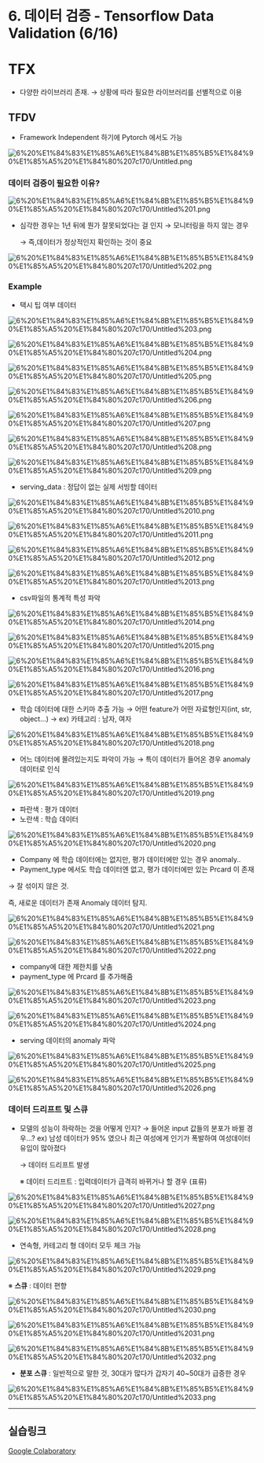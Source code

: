 # 6. 데이터 검증 - Tensorflow Data Validation (6/16)

# TFX

- 다양한 라이브러리 존재.
→ 상황에 따라 필요한 라이브러리를 선별적으로 이용

## TFDV

- Framework Independent 하기에 Pytorch 에서도 가능

![6%20%E1%84%83%E1%85%A6%E1%84%8B%E1%85%B5%E1%84%90%E1%85%A5%20%E1%84%80%207c170/Untitled.png](6%20%E1%84%83%E1%85%A6%E1%84%8B%E1%85%B5%E1%84%90%E1%85%A5%20%E1%84%80%207c170/Untitled.png)

### 데이터 검증이 필요한 이유?

![6%20%E1%84%83%E1%85%A6%E1%84%8B%E1%85%B5%E1%84%90%E1%85%A5%20%E1%84%80%207c170/Untitled%201.png](6%20%E1%84%83%E1%85%A6%E1%84%8B%E1%85%B5%E1%84%90%E1%85%A5%20%E1%84%80%207c170/Untitled%201.png)

- 심각한 경우는 1년 뒤에 뭔가 잘못되었다는 걸 인지
→ 모니터링을 하지 않는 경우
    
    → 즉,데이터가 정상적인지 확인하는 것이 중요
    

![6%20%E1%84%83%E1%85%A6%E1%84%8B%E1%85%B5%E1%84%90%E1%85%A5%20%E1%84%80%207c170/Untitled%202.png](6%20%E1%84%83%E1%85%A6%E1%84%8B%E1%85%B5%E1%84%90%E1%85%A5%20%E1%84%80%207c170/Untitled%202.png)

### Example

- 택시 팁 여부 데이터

![6%20%E1%84%83%E1%85%A6%E1%84%8B%E1%85%B5%E1%84%90%E1%85%A5%20%E1%84%80%207c170/Untitled%203.png](6%20%E1%84%83%E1%85%A6%E1%84%8B%E1%85%B5%E1%84%90%E1%85%A5%20%E1%84%80%207c170/Untitled%203.png)

![6%20%E1%84%83%E1%85%A6%E1%84%8B%E1%85%B5%E1%84%90%E1%85%A5%20%E1%84%80%207c170/Untitled%204.png](6%20%E1%84%83%E1%85%A6%E1%84%8B%E1%85%B5%E1%84%90%E1%85%A5%20%E1%84%80%207c170/Untitled%204.png)

![6%20%E1%84%83%E1%85%A6%E1%84%8B%E1%85%B5%E1%84%90%E1%85%A5%20%E1%84%80%207c170/Untitled%205.png](6%20%E1%84%83%E1%85%A6%E1%84%8B%E1%85%B5%E1%84%90%E1%85%A5%20%E1%84%80%207c170/Untitled%205.png)

![6%20%E1%84%83%E1%85%A6%E1%84%8B%E1%85%B5%E1%84%90%E1%85%A5%20%E1%84%80%207c170/Untitled%206.png](6%20%E1%84%83%E1%85%A6%E1%84%8B%E1%85%B5%E1%84%90%E1%85%A5%20%E1%84%80%207c170/Untitled%206.png)

![6%20%E1%84%83%E1%85%A6%E1%84%8B%E1%85%B5%E1%84%90%E1%85%A5%20%E1%84%80%207c170/Untitled%207.png](6%20%E1%84%83%E1%85%A6%E1%84%8B%E1%85%B5%E1%84%90%E1%85%A5%20%E1%84%80%207c170/Untitled%207.png)

![6%20%E1%84%83%E1%85%A6%E1%84%8B%E1%85%B5%E1%84%90%E1%85%A5%20%E1%84%80%207c170/Untitled%208.png](6%20%E1%84%83%E1%85%A6%E1%84%8B%E1%85%B5%E1%84%90%E1%85%A5%20%E1%84%80%207c170/Untitled%208.png)

![6%20%E1%84%83%E1%85%A6%E1%84%8B%E1%85%B5%E1%84%90%E1%85%A5%20%E1%84%80%207c170/Untitled%209.png](6%20%E1%84%83%E1%85%A6%E1%84%8B%E1%85%B5%E1%84%90%E1%85%A5%20%E1%84%80%207c170/Untitled%209.png)

- serving_data : 정답이 없는 실제 서빙할 데이터

![6%20%E1%84%83%E1%85%A6%E1%84%8B%E1%85%B5%E1%84%90%E1%85%A5%20%E1%84%80%207c170/Untitled%2010.png](6%20%E1%84%83%E1%85%A6%E1%84%8B%E1%85%B5%E1%84%90%E1%85%A5%20%E1%84%80%207c170/Untitled%2010.png)

![6%20%E1%84%83%E1%85%A6%E1%84%8B%E1%85%B5%E1%84%90%E1%85%A5%20%E1%84%80%207c170/Untitled%2011.png](6%20%E1%84%83%E1%85%A6%E1%84%8B%E1%85%B5%E1%84%90%E1%85%A5%20%E1%84%80%207c170/Untitled%2011.png)

![6%20%E1%84%83%E1%85%A6%E1%84%8B%E1%85%B5%E1%84%90%E1%85%A5%20%E1%84%80%207c170/Untitled%2012.png](6%20%E1%84%83%E1%85%A6%E1%84%8B%E1%85%B5%E1%84%90%E1%85%A5%20%E1%84%80%207c170/Untitled%2012.png)

![6%20%E1%84%83%E1%85%A6%E1%84%8B%E1%85%B5%E1%84%90%E1%85%A5%20%E1%84%80%207c170/Untitled%2013.png](6%20%E1%84%83%E1%85%A6%E1%84%8B%E1%85%B5%E1%84%90%E1%85%A5%20%E1%84%80%207c170/Untitled%2013.png)

- csv파일의 통계적 특성 파악

![6%20%E1%84%83%E1%85%A6%E1%84%8B%E1%85%B5%E1%84%90%E1%85%A5%20%E1%84%80%207c170/Untitled%2014.png](6%20%E1%84%83%E1%85%A6%E1%84%8B%E1%85%B5%E1%84%90%E1%85%A5%20%E1%84%80%207c170/Untitled%2014.png)

![6%20%E1%84%83%E1%85%A6%E1%84%8B%E1%85%B5%E1%84%90%E1%85%A5%20%E1%84%80%207c170/Untitled%2015.png](6%20%E1%84%83%E1%85%A6%E1%84%8B%E1%85%B5%E1%84%90%E1%85%A5%20%E1%84%80%207c170/Untitled%2015.png)

![6%20%E1%84%83%E1%85%A6%E1%84%8B%E1%85%B5%E1%84%90%E1%85%A5%20%E1%84%80%207c170/Untitled%2016.png](6%20%E1%84%83%E1%85%A6%E1%84%8B%E1%85%B5%E1%84%90%E1%85%A5%20%E1%84%80%207c170/Untitled%2016.png)

![6%20%E1%84%83%E1%85%A6%E1%84%8B%E1%85%B5%E1%84%90%E1%85%A5%20%E1%84%80%207c170/Untitled%2017.png](6%20%E1%84%83%E1%85%A6%E1%84%8B%E1%85%B5%E1%84%90%E1%85%A5%20%E1%84%80%207c170/Untitled%2017.png)

- 학습 데이터에 대한 스키마 추출 가능
→ 어떤 feature가 어떤 자료형인지(int, str, object...)
→ ex) 카테고리 : 남자, 여자

![6%20%E1%84%83%E1%85%A6%E1%84%8B%E1%85%B5%E1%84%90%E1%85%A5%20%E1%84%80%207c170/Untitled%2018.png](6%20%E1%84%83%E1%85%A6%E1%84%8B%E1%85%B5%E1%84%90%E1%85%A5%20%E1%84%80%207c170/Untitled%2018.png)

- 어느 데이터에 몰려있는지도 파악이 가능
→ 특이 데이터가 들어온 경우 anomaly 데이터로 인식

![6%20%E1%84%83%E1%85%A6%E1%84%8B%E1%85%B5%E1%84%90%E1%85%A5%20%E1%84%80%207c170/Untitled%2019.png](6%20%E1%84%83%E1%85%A6%E1%84%8B%E1%85%B5%E1%84%90%E1%85%A5%20%E1%84%80%207c170/Untitled%2019.png)

- 파란색 : 평가 데이터
- 노란색 : 학습 데이터

![6%20%E1%84%83%E1%85%A6%E1%84%8B%E1%85%B5%E1%84%90%E1%85%A5%20%E1%84%80%207c170/Untitled%2020.png](6%20%E1%84%83%E1%85%A6%E1%84%8B%E1%85%B5%E1%84%90%E1%85%A5%20%E1%84%80%207c170/Untitled%2020.png)

- Company 에 학습 데이터에는 없지만, 평가 데이터에만 있는 경우 anomaly..
- Payment_type 에서도 학습 데이터엔 없고, 평가 데이터에만 있는 Prcard 이 존재

→ 잘 섞이지 않은 것.

즉, 새로운 데이터가 존재 Anomaly 데이터 탐지.

![6%20%E1%84%83%E1%85%A6%E1%84%8B%E1%85%B5%E1%84%90%E1%85%A5%20%E1%84%80%207c170/Untitled%2021.png](6%20%E1%84%83%E1%85%A6%E1%84%8B%E1%85%B5%E1%84%90%E1%85%A5%20%E1%84%80%207c170/Untitled%2021.png)

![6%20%E1%84%83%E1%85%A6%E1%84%8B%E1%85%B5%E1%84%90%E1%85%A5%20%E1%84%80%207c170/Untitled%2022.png](6%20%E1%84%83%E1%85%A6%E1%84%8B%E1%85%B5%E1%84%90%E1%85%A5%20%E1%84%80%207c170/Untitled%2022.png)

- company에 대한 제한치를 낮춤
- payment_type 에 Prcard 를 추가해줌

![6%20%E1%84%83%E1%85%A6%E1%84%8B%E1%85%B5%E1%84%90%E1%85%A5%20%E1%84%80%207c170/Untitled%2023.png](6%20%E1%84%83%E1%85%A6%E1%84%8B%E1%85%B5%E1%84%90%E1%85%A5%20%E1%84%80%207c170/Untitled%2023.png)

![6%20%E1%84%83%E1%85%A6%E1%84%8B%E1%85%B5%E1%84%90%E1%85%A5%20%E1%84%80%207c170/Untitled%2024.png](6%20%E1%84%83%E1%85%A6%E1%84%8B%E1%85%B5%E1%84%90%E1%85%A5%20%E1%84%80%207c170/Untitled%2024.png)

- serving 데이터의 anomaly 파악

![6%20%E1%84%83%E1%85%A6%E1%84%8B%E1%85%B5%E1%84%90%E1%85%A5%20%E1%84%80%207c170/Untitled%2025.png](6%20%E1%84%83%E1%85%A6%E1%84%8B%E1%85%B5%E1%84%90%E1%85%A5%20%E1%84%80%207c170/Untitled%2025.png)

![6%20%E1%84%83%E1%85%A6%E1%84%8B%E1%85%B5%E1%84%90%E1%85%A5%20%E1%84%80%207c170/Untitled%2026.png](6%20%E1%84%83%E1%85%A6%E1%84%8B%E1%85%B5%E1%84%90%E1%85%A5%20%E1%84%80%207c170/Untitled%2026.png)

### 데이터 드리프트 및 스큐

- 모델의 성능이 하락하는 것을 어떻게 인지?
→ 들어온 input 값들의 분포가 바뀔 경우...?
ex) 남성 데이터가 95% 였으나 최근 여성에게 인기가 폭발하여 여성데이터 유입이 많아졌다
    
    → 데이터 드리프트 발생
    
    ※ 데이터 드리프트 : 입력데이터가 급격히 바뀌거나 할 경우 (표류)
    

![6%20%E1%84%83%E1%85%A6%E1%84%8B%E1%85%B5%E1%84%90%E1%85%A5%20%E1%84%80%207c170/Untitled%2027.png](6%20%E1%84%83%E1%85%A6%E1%84%8B%E1%85%B5%E1%84%90%E1%85%A5%20%E1%84%80%207c170/Untitled%2027.png)

![6%20%E1%84%83%E1%85%A6%E1%84%8B%E1%85%B5%E1%84%90%E1%85%A5%20%E1%84%80%207c170/Untitled%2028.png](6%20%E1%84%83%E1%85%A6%E1%84%8B%E1%85%B5%E1%84%90%E1%85%A5%20%E1%84%80%207c170/Untitled%2028.png)

- 연속형, 카테고리 형 데이터 모두 체크 가능

![6%20%E1%84%83%E1%85%A6%E1%84%8B%E1%85%B5%E1%84%90%E1%85%A5%20%E1%84%80%207c170/Untitled%2029.png](6%20%E1%84%83%E1%85%A6%E1%84%8B%E1%85%B5%E1%84%90%E1%85%A5%20%E1%84%80%207c170/Untitled%2029.png)

※ **스큐** : 데이터 편향

![6%20%E1%84%83%E1%85%A6%E1%84%8B%E1%85%B5%E1%84%90%E1%85%A5%20%E1%84%80%207c170/Untitled%2030.png](6%20%E1%84%83%E1%85%A6%E1%84%8B%E1%85%B5%E1%84%90%E1%85%A5%20%E1%84%80%207c170/Untitled%2030.png)

![6%20%E1%84%83%E1%85%A6%E1%84%8B%E1%85%B5%E1%84%90%E1%85%A5%20%E1%84%80%207c170/Untitled%2031.png](6%20%E1%84%83%E1%85%A6%E1%84%8B%E1%85%B5%E1%84%90%E1%85%A5%20%E1%84%80%207c170/Untitled%2031.png)

![6%20%E1%84%83%E1%85%A6%E1%84%8B%E1%85%B5%E1%84%90%E1%85%A5%20%E1%84%80%207c170/Untitled%2032.png](6%20%E1%84%83%E1%85%A6%E1%84%8B%E1%85%B5%E1%84%90%E1%85%A5%20%E1%84%80%207c170/Untitled%2032.png)

- **분포 스큐** : 일반적으로 말한 것, 30대가 많다가 갑자기 40~50대가 급증한 경우

![6%20%E1%84%83%E1%85%A6%E1%84%8B%E1%85%B5%E1%84%90%E1%85%A5%20%E1%84%80%207c170/Untitled%2033.png](6%20%E1%84%83%E1%85%A6%E1%84%8B%E1%85%B5%E1%84%90%E1%85%A5%20%E1%84%80%207c170/Untitled%2033.png)

---

## 실습링크

[Google Colaboratory](https://link.chris-chris.ai/ai-lecture-12)